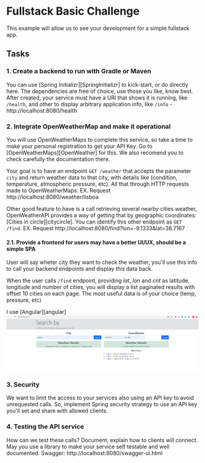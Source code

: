 # Fullstack Basic Challenge

This example will allow us to see your development for a simple fullstack app.

## Tasks

### 1. Create a backend to run with Gradle or Maven

You can use [Spring Initializr][SpringInitializr] to kick-start, or do directly here. The dependencies are free of choice, use those you like, know best.
After created, your service must have a URI that shows it is running, like `/health`, and other to display arbitrary application info, like `/info` - http://localhost:8080/health

### 2. Integrate OpenWeatherMap and make it operational

You will use OpenWeatherMaps to complete this service, so take a time to make your personal registration to get your API Key.
Go to [OpenWeatherMaps][OpenWeather] for this. We also recomend you to check carefully the documentation there.

Your goal is to have an endpoint `GET /weather` that accepts the parameter `city` and return weather data to that city, with details like (condition, temperature, atmospheric pressure, etc). All that through HTTP requests made to OpenWeatherMaps. EX. Request http://localhost:8080/weather/lisboa

Other good feature to have is a call retrieving several nearby cities weather, OpenWeatherAPI provides a way of getting that by geographic coordinates: [Cities in circle][citycircle]. You can identify this other endpoint as `GET /find`. EX. Request http://localhost:8080/find?lon=-9.1333&lat=38.7167


#### 2.1. Provide a frontend for users may have a better UI/UX, should be a simple SPA

User will say wheter city they want to check the weather, you'll use this info to call your backend endpoints and display this data back.

When the user calls `/find` endpoint, providing *lat*, *lon* and *cnt* as latitude, longitude and number of cities, you will display a list paginated results with offset 10 cities on each page. The most useful data is of your choice (temp, pressure, etc)

I use [Angular][angular]
![Application](/front.png "App")



### 3. Security

We want to limit the access to your services also using an API key to avoid unrequested calls.
So, implement Spring security strategy to use an API key you'll set and share with allowed clients.

### 4. Testing the API service

How can we test these calls?
Document, explain how to clients will connect. May you use a library to make your service self testable and well documented. Swagger: http://localhost:8080/swagger-ui.html


